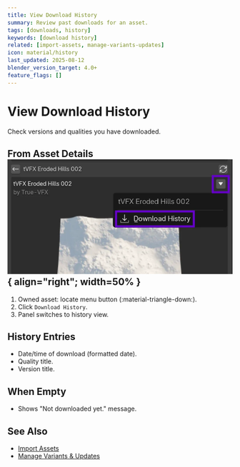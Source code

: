 ```yaml
---
title: View Download History
summary: Review past downloads for an asset.
tags: [downloads, history]
keywords: [download history]
related: [import-assets, manage-variants-updates]
icon: material/history
last_updated: 2025-08-12
blender_version_target: 4.0+
feature_flags: []
---
```


# View Download History

Check versions and qualities you have downloaded.

## From Asset Details ![Location of Download History](../assets/img/download_history_menu_location.webp){ align="right"; width=50% }
1. Owned asset: locate menu button (:material-triangle-down:).
2. Click `Download History`.
3. Panel switches to history view.

## History Entries
- Date/time of download (formatted date).
- Quality title.
- Version title.

## When Empty
- Shows "Not downloaded yet." message.

## See Also
- [Import Assets](import-assets.md)
- [Manage Variants & Updates](manage-variants-updates.md)
